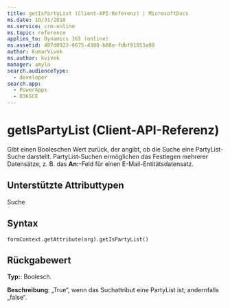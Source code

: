 ```yaml
---
title: getIsPartyList (Client-API-Referenz) | MicrosoftDocs
ms.date: 10/31/2018
ms.service: crm-online
ms.topic: reference
applies_to: Dynamics 365 (online)
ms.assetid: 487d0923-9675-4308-b88e-fdbf91853a98
author: KumarVivek
ms.author: kvivek
manager: amyla
search.audienceType:
  - developer
search.app:
  - PowerApps
  - D365CE
---
```

# <a name="getispartylist-client-api-reference"></a>getIsPartyList (Client-API-Referenz)



Gibt einen Booleschen Wert zurück, der angibt, ob die Suche eine PartyList-Suche darstellt. PartyList-Suchen ermöglichen das Festlegen mehrerer Datensätze, z. B. das **An:**-Feld für einen E-Mail-Entitätsdatensatz.

## <a name="attribute-types-supported"></a>Unterstützte Attributtypen

Suche

## <a name="syntax"></a>Syntax

`formContext.getAttribute(arg).getIsPartyList()`

## <a name="return-value"></a>Rückgabewert

**Typ:**: Boolesch. 

**Beschreibung**: „True“, wenn das Suchattribut eine PartyList ist; andernfalls „false“.

